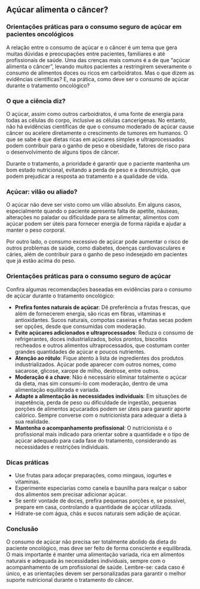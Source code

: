 
## Açúcar alimenta o câncer?  
### Orientações práticas para o consumo seguro de açúcar em pacientes oncológicos

A relação entre o consumo de açúcar e o câncer é um tema que gera muitas dúvidas e preocupações entre pacientes, familiares e até profissionais de saúde. Uma das crenças mais comuns é a de que “açúcar alimenta o câncer”, levando muitos pacientes a restringirem severamente o consumo de alimentos doces ou ricos em carboidratos. Mas o que dizem as evidências científicas? E, na prática, como deve ser o consumo de açúcar durante o tratamento oncológico?

### O que a ciência diz?

O açúcar, assim como outros carboidratos, é uma fonte de energia para todas as células do corpo, inclusive as células cancerígenas. No entanto, não há evidências científicas de que o consumo moderado de açúcar cause câncer ou acelere diretamente o crescimento de tumores em humanos. O que se sabe é que dietas ricas em açúcares simples e ultraprocessados podem contribuir para o ganho de peso e obesidade, fatores de risco para o desenvolvimento de alguns tipos de câncer.

Durante o tratamento, a prioridade é garantir que o paciente mantenha um bom estado nutricional, evitando a perda de peso e a desnutrição, que podem prejudicar a resposta ao tratamento e a qualidade de vida.

### Açúcar: vilão ou aliado?

O açúcar não deve ser visto como um vilão absoluto. Em alguns casos, especialmente quando o paciente apresenta falta de apetite, náuseas, alterações no paladar ou dificuldade para se alimentar, alimentos com açúcar podem ser úteis para fornecer energia de forma rápida e ajudar a manter o peso corporal.

Por outro lado, o consumo excessivo de açúcar pode aumentar o risco de outros problemas de saúde, como diabetes, doenças cardiovasculares e cáries, além de contribuir para o ganho de peso indesejado em pacientes que já estão acima do peso.

### Orientações práticas para o consumo seguro de açúcar

Confira algumas recomendações baseadas em evidências para o consumo de açúcar durante o tratamento oncológico:

- **Prefira fontes naturais de açúcar**: Dê preferência a frutas frescas, que além de fornecerem energia, são ricas em fibras, vitaminas e antioxidantes. Sucos naturais, compotas caseiras e frutas secas podem ser opções, desde que consumidas com moderação.
- **Evite açúcares adicionados e ultraprocessados**: Reduza o consumo de refrigerantes, doces industrializados, bolos prontos, biscoitos recheados e outros alimentos ultraprocessados, que costumam conter grandes quantidades de açúcar e poucos nutrientes.
- **Atenção ao rótulo**: Fique atento à lista de ingredientes dos produtos industrializados. Açúcar pode aparecer com outros nomes, como sacarose, glicose, xarope de milho, dextrose, entre outros.
- **Moderação é a chave**: Não é necessário eliminar totalmente o açúcar da dieta, mas sim consumi-lo com moderação, dentro de uma alimentação equilibrada e variada.
- **Adapte a alimentação às necessidades individuais**: Em situações de inapetência, perda de peso ou dificuldade de ingestão, pequenas porções de alimentos açucarados podem ser úteis para garantir aporte calórico. Sempre converse com o nutricionista para adequar a dieta à sua realidade.
- **Mantenha o acompanhamento profissional**: O nutricionista é o profissional mais indicado para orientar sobre a quantidade e o tipo de açúcar adequado para cada fase do tratamento, considerando as necessidades e restrições individuais.

### Dicas práticas

- Use frutas para adoçar preparações, como mingaus, iogurtes e vitaminas.
- Experimente especiarias como canela e baunilha para realçar o sabor dos alimentos sem precisar adicionar açúcar.
- Se sentir vontade de doces, prefira pequenas porções e, se possível, prepare em casa, controlando a quantidade de açúcar utilizada.
- Hidrate-se com água, chás e sucos naturais sem adição de açúcar.

### Conclusão

O consumo de açúcar não precisa ser totalmente abolido da dieta do paciente oncológico, mas deve ser feito de forma consciente e equilibrada. O mais importante é manter uma alimentação variada, rica em alimentos naturais e adequada às necessidades individuais, sempre com o acompanhamento de um profissional de saúde. Lembre-se: cada caso é único, e as orientações devem ser personalizadas para garantir o melhor suporte nutricional durante o tratamento do câncer.
```
